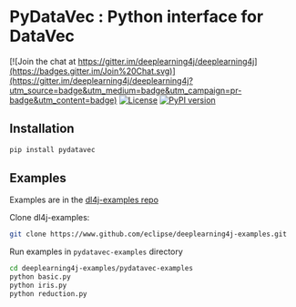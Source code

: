 # PyDataVec : Python interface for DataVec

[![Join the chat at https://gitter.im/deeplearning4j/deeplearning4j](https://badges.gitter.im/Join%20Chat.svg)](https://gitter.im/deeplearning4j/deeplearning4j?utm_source=badge&utm_medium=badge&utm_campaign=pr-badge&utm_content=badge)
[![License](https://img.shields.io/badge/License-Apache%202.0-blue.svg)](LICENSE)
[![PyPI version](https://badge.fury.io/py/pydatavec.svg)](https://badge.fury.io/py/pydatavec)

## Installation

```bash
pip install pydatavec
```

## Examples

Examples are in the [dl4j-examples repo](https://www.github.com/eclipse/deeplearning4j-examples)

Clone dl4j-examples:

```bash
git clone https://www.github.com/eclipse/deeplearning4j-examples.git
```

Run examples in `pydatavec-examples` directory

```bash
cd deeplearning4j-examples/pydatavec-examples
python basic.py
python iris.py
python reduction.py
```


